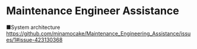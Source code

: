 # Maintenance Engineer Assistance


■System architecture 
https://github.com/minamocake/Maintenance_Engineering_Assistance/issues/1#issue-423130368

